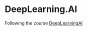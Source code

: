 # DeepLearning.AI
Following the course [DeepLearningAI](https://www.coursera.org/professional-certificates/tensorflow-in-practice)